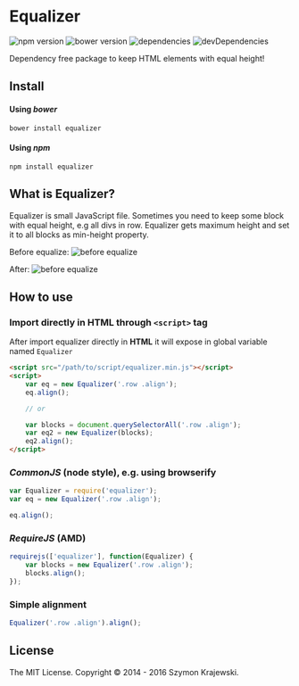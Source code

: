 Equalizer
===========================
![npm version](https://img.shields.io/npm/v/equalizer.svg)
![bower version](https://img.shields.io/bower/v/equalizer.svg)
![dependencies](https://img.shields.io/david/skrajewski/equalizer.svg)
![devDependencies](https://img.shields.io/david/dev/skrajewski/equalizer.svg)

Dependency free package to keep HTML elements with equal height!

## Install

#### Using _bower_
```
bower install equalizer
```

#### Using _npm_

```
npm install equalizer
```

## What is Equalizer?

Equalizer is small JavaScript file. Sometimes you need to keep some block with equal height, e.g all divs in row. Equalizer gets maximum height and set it to all blocks as min-height property.

Before equalize:
![before equalize](http://i.imgur.com/4NWL6Sk.png, "Blocks before equalize")

After:
![before equalize](http://i.imgur.com/lq7EUcd.png, "Blocks after equalize")

## How to use

### Import directly in HTML through `<script>` tag

After import equalizer directly in **HTML** it will expose in global variable named `Equalizer`

```html
<script src="/path/to/script/equalizer.min.js"></script>
<script>
    var eq = new Equalizer('.row .align');
    eq.align();

    // or

    var blocks = document.querySelectorAll('.row .align');
    var eq2 = new Equalizer(blocks);
    eq2.align();
</script>
```

### *CommonJS* (node style), e.g. using browserify
```javascript
var Equalizer = require('equalizer');
var eq = new Equalizer('.row .align');

eq.align();
```

### *RequireJS* (AMD)
```javascript
requirejs(['equalizer'], function(Equalizer) {
    var blocks = new Equalizer('.row .align');
    blocks.align();
});
```

### Simple alignment
```javascript
Equalizer('.row .align').align();
```

## License
The MIT License. Copyright &copy; 2014 - 2016 Szymon Krajewski.

